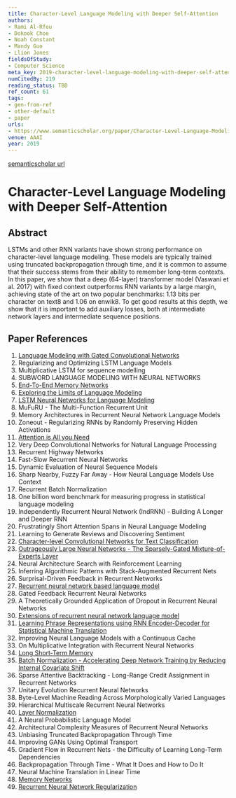 ```yaml
---
title: Character-Level Language Modeling with Deeper Self-Attention
authors:
- Rami Al-Rfou
- Dokook Choe
- Noah Constant
- Mandy Guo
- Llion Jones
fieldsOfStudy:
- Computer Science
meta_key: 2019-character-level-language-modeling-with-deeper-self-attention
numCitedBy: 219
reading_status: TBD
ref_count: 61
tags:
- gen-from-ref
- other-default
- paper
urls:
- https://www.semanticscholar.org/paper/Character-Level-Language-Modeling-with-Deeper-Al-Rfou-Choe/b9de9599d7241459db9213b5cdd7059696f5ef8d?sort=total-citations
venue: AAAI
year: 2019
---
```


[semanticscholar url](https://www.semanticscholar.org/paper/Character-Level-Language-Modeling-with-Deeper-Al-Rfou-Choe/b9de9599d7241459db9213b5cdd7059696f5ef8d?sort=total-citations)

# Character-Level Language Modeling with Deeper Self-Attention

## Abstract

LSTMs and other RNN variants have shown strong performance on character-level language modeling. These models are typically trained using truncated backpropagation through time, and it is common to assume that their success stems from their ability to remember long-term contexts. In this paper, we show that a deep (64-layer) transformer model (Vaswani et al. 2017) with fixed context outperforms RNN variants by a large margin, achieving state of the art on two popular benchmarks: 1.13 bits per character on text8 and 1.06 on enwik8. To get good results at this depth, we show that it is important to add auxiliary losses, both at intermediate network layers and intermediate sequence positions.

## Paper References

1. [Language Modeling with Gated Convolutional Networks](2017-language-modeling-with-gated-convolutional-networks)
2. Regularizing and Optimizing LSTM Language Models
3. Multiplicative LSTM for sequence modelling
4. SUBWORD LANGUAGE MODELING WITH NEURAL NETWORKS
5. [End-To-End Memory Networks](2015-end-to-end-memory-networks)
6. [Exploring the Limits of Language Modeling](2016-exploring-the-limits-of-language-modeling)
7. [LSTM Neural Networks for Language Modeling](2012-lstm-neural-networks-for-language-modeling)
8. MuFuRU - The Multi-Function Recurrent Unit
9. Memory Architectures in Recurrent Neural Network Language Models
10. Zoneout - Regularizing RNNs by Randomly Preserving Hidden Activations
11. [Attention is All you Need](2017-transformer.md)
12. Very Deep Convolutional Networks for Natural Language Processing
13. Recurrent Highway Networks
14. Fast-Slow Recurrent Neural Networks
15. Dynamic Evaluation of Neural Sequence Models
16. Sharp Nearby, Fuzzy Far Away - How Neural Language Models Use Context
17. Recurrent Batch Normalization
18. One billion word benchmark for measuring progress in statistical language modeling
19. Independently Recurrent Neural Network (IndRNN) - Building A Longer and Deeper RNN
20. Frustratingly Short Attention Spans in Neural Language Modeling
21. Learning to Generate Reviews and Discovering Sentiment
22. [Character-level Convolutional Networks for Text Classification](2015-character-level-convolutional-networks-for-text-classification)
23. [Outrageously Large Neural Networks - The Sparsely-Gated Mixture-of-Experts Layer](2017-outrageously-large-neural-networks-the-sparsely-gated-mixture-of-experts-layer)
24. Neural Architecture Search with Reinforcement Learning
25. Inferring Algorithmic Patterns with Stack-Augmented Recurrent Nets
26. Surprisal-Driven Feedback in Recurrent Networks
27. [Recurrent neural network based language model](2010-recurrent-neural-network-based-language-model)
28. Gated Feedback Recurrent Neural Networks
29. A Theoretically Grounded Application of Dropout in Recurrent Neural Networks
30. [Extensions of recurrent neural network language model](2011-extensions-of-recurrent-neural-network-language-model)
31. [Learning Phrase Representations using RNN Encoder-Decoder for Statistical Machine Translation](2014-learning-phrase-representations-using-rnn-encoder-decoder-for-statistical-machine-translation)
32. Improving Neural Language Models with a Continuous Cache
33. On Multiplicative Integration with Recurrent Neural Networks
34. [Long Short-Term Memory](1997-long-short-term-memory)
35. [Batch Normalization - Accelerating Deep Network Training by Reducing Internal Covariate Shift](2015-batch-normalization-accelerating-deep-network-training-by-reducing-internal-covariate-shift)
36. Sparse Attentive Backtracking - Long-Range Credit Assignment in Recurrent Networks
37. Unitary Evolution Recurrent Neural Networks
38. Byte-Level Machine Reading Across Morphologically Varied Languages
39. Hierarchical Multiscale Recurrent Neural Networks
40. [Layer Normalization](2016-layer-normalization)
41. A Neural Probabilistic Language Model
42. Architectural Complexity Measures of Recurrent Neural Networks
43. Unbiasing Truncated Backpropagation Through Time
44. Improving GANs Using Optimal Transport
45. Gradient Flow in Recurrent Nets - the Difficulty of Learning Long-Term Dependencies
46. Backpropagation Through Time - What It Does and How to Do It
47. Neural Machine Translation in Linear Time
48. [Memory Networks](2015-memory-networks)
49. [Recurrent Neural Network Regularization](2014-recurrent-neural-network-regularization)
